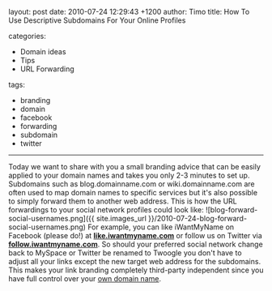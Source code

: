 layout: post
date: 2010-07-24 12:29:43 +1200
author: Timo
title: How To Use Descriptive Subdomains For Your Online Profiles

categories:
  - Domain ideas
  - Tips
  - URL Forwarding

tags:
  - branding
  - domain
  - facebook
  - forwarding
  - subdomain
  - twitter

----

Today we want to share with you a small branding advice that can be easily applied to your domain names and takes you only 2-3 minutes to set up. Subdomains such as blog.domainname.com or wiki.domainname.com are often used to map domain names to specific services but it's also possible to simply forward them to another web address.
This is how the URL forwardings to your social network profiles could look like:
![blog-forward-social-usernames.png]({{ site.images_url }}/2010-07-24-blog-forward-social-usernames.png)
For example, you can like iWantMyName on Facebook (please do!) at [**like.iwantmyname.com**](http://like.iwantmyname.com) or follow us on Twitter via [**follow.iwantmyname.com**](http://follow.iwantmyname.com). So should your preferred social network change back to MySpace or Twitter be renamed to Twoogle you don't have to adjust all your links except the new target web address for the subdomains. This makes your link branding completely third-party independent since you have full control over your [own domain name](https://iwantmyname.com).
